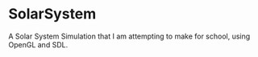 SolarSystem
===========

A Solar System Simulation that I am attempting to make for school, using OpenGL and SDL.
